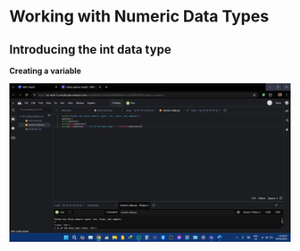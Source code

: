 # Working with Numeric Data Types

## Introducing the int data type

**Creating a variable**

<img src=Python/Labs/CreatingVariable.png alt="Creating a Variable.png"/>
